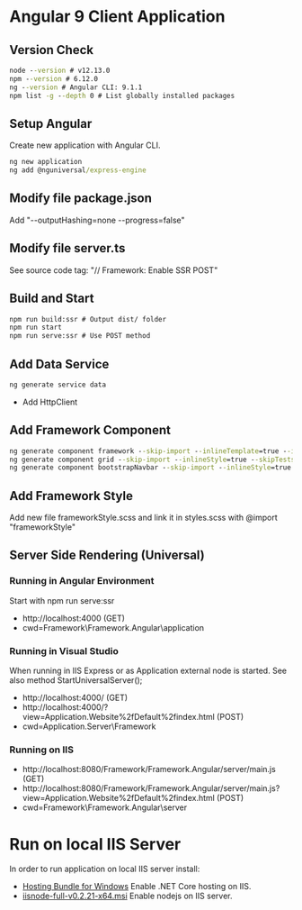 # Angular 9 Client Application

## Version Check
```cmd
node --version # v12.13.0
npm --version # 6.12.0
ng --version # Angular CLI: 9.1.1
npm list -g --depth 0 # List globally installed packages
```

## Setup Angular
Create new application with Angular CLI.
```cmd
ng new application
ng add @nguniversal/express-engine
```

## Modify file package.json
Add "--outputHashing=none --progress=false"

## Modify file server.ts
See source code tag: "// Framework: Enable SSR POST"

## Build and Start
```cmd
npm run build:ssr # Output dist/ folder
npm run start
npm run serve:ssr # Use POST method
```

## Add Data Service
```cmd
ng generate service data
```

* Add HttpClient

## Add Framework Component
```cmd
ng generate component framework --skip-import --inlineTemplate=true --inlineStyle=true --skipTests=true
ng generate component grid --skip-import --inlineStyle=true --skipTests=true
ng generate component bootstrapNavbar --skip-import --inlineStyle=true --skipTests=true
```

## Add Framework Style
Add new file frameworkStyle.scss and link it in styles.scss with @import "frameworkStyle"

## Server Side Rendering (Universal)
### Running in Angular Environment
Start with npm run serve:ssr
* http://localhost:4000 (GET)
* cwd=Framework\Framework.Angular\application
### Running in Visual Studio
When running in IIS Express or as Application external node is started. See also method StartUniversalServer();
* http://localhost:4000/ (GET)
* http://localhost:4000/?view=Application.Website%2fDefault%2findex.html (POST)
* cwd=Application.Server\Framework
### Running on IIS
* http://localhost:8080/Framework/Framework.Angular/server/main.js (GET)
* http://localhost:8080/Framework/Framework.Angular/server/main.js?view=Application.Website%2fDefault%2findex.html (POST)
* cwd=Framework\Framework.Angular\server

# Run on local IIS Server
In order to run application on local IIS server install:
* [Hosting Bundle for Windows](https://dotnet.microsoft.com/download/thank-you/dotnet-runtime-3.0.0-windows-hosting-bundle-installer) Enable .NET Core hosting on IIS.
* [iisnode-full-v0.2.21-x64.msi](https://github.com/azure/iisnode) Enable nodejs on IIS server.